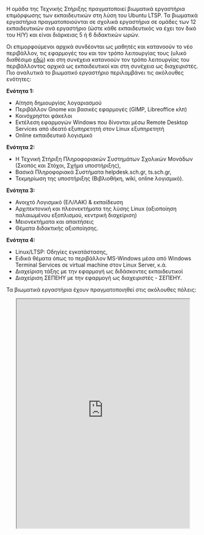 Η ομάδα της Τεχνικής Στήριξης πραγματοποιεί βιωματικά εργαστήρια
επιμόρφωσης των εκπαιδευτικών στη λύση του Ubuntu LTSP. Τα
βιωματικά εργαστήρια πραγματοποιούνται σε σχολικά εργαστήρια σε
ομάδες των 12 εκπαιδευτικών ανά εργαστήριο (ώστε κάθε εκπαιδευτικός
να έχει τον δικό του Η/Υ) και είναι διάρκειας 5 ή 6 διδακτικών ωρών.

Οι επιμορφούμενοι αρχικά συνδέονται ως μαθητές και κατανοούν το νέο
περιβάλλον, τις εφαρμογές του και τον τρόπο λειτουργίας τους (υλικό
διαθέσιμο [εδώ](http://ts.sch.gr/docs/docs-action)) και στη συνέχεια
κατανοούν τον τρόπο λειτουργίας του περιβάλλοντος αρχικά ως
εκπαιδευτικοί και στη συνέχεια ως διαχειριστές. Πιο αναλυτικά
το βιωματικό εργαστήριο περιλαμβάνει τις ακόλουθες ενότητες:

**Ενότητα 1:**

  - Αίτηση δημιουργίας λογαριασμού
  - Περιβάλλον Gnome και βασικές εφαρμογές (GIMP, Libreoffice κλπ)
  - Κοινόχρηστοι φάκελοι
  - Εκτέλεση εφαρμογών Windows που δίνονται μέσω Remote Desktop Services
    από ιδεατό εξυπηρετητή στον Linux εξυπηρετητή
  - Online εκπαιδευτικό λογισμικό

**Ενότητα 2:**

  - Η Τεχνική Στήριξη Πληροφοριακών Συστημάτων Σχολικών Μονάδων (Σκοπός
    και Στόχοι, Σχήμα υποστήριξης),
  - Βασικά Πληροφοριακά Συστήματα helpdesk.sch.gr, ts.sch.gr,
  - Τεκμηρίωση της υποστήριξης (Βιβλιοθήκη, wiki, online λογισμικό).

**Ενότητα 3:**

  - Ανοιχτό Λογισμικό (ΕΛ/ΛΑΚ) & εκπαίδευση
  - Αρχιτεκτονική και πλεονεκτήματα της λύσης Linux (αξιοποίηση
    παλαιωμένου εξοπλισμού, κεντρική διαχείριση)
  - Μειονεκτήματα και απαιτήσεις
  - Θέματα διδακτικής αξιοποίησης.

**Ενότητα 4:**

  - Linux/LTSP: Οδηγίες εγκατάστασης,
  - Ειδικά θέματα όπως το περιβάλλον MS-Windows μέσα από Windows
    Terminal Services σε virtual machine στον Linux Server, κ.ά.
  - Διαχείριση τάξης με την εφαρμογή  ως διδάσκοντες εκπαιδευτικοί
  - Διαχείριση ΣΕΠΕΗΥ με την εφαρμογή  ως διαχειριστές - ΣΕΠΕΗΥ.

Τα βιωματικά εργαστήρια έχουν πραγματοποιηθεί στις ακόλουθες πόλεις:

<html>

<iframe src="https://mapsengine.google.com/map/embed?mid=zi9kDG-p02xQ.kdxCeLbW17TQ" width="90%" height="600px" style="margin:0% 5% 0% 5%;"></iframe>

</html>